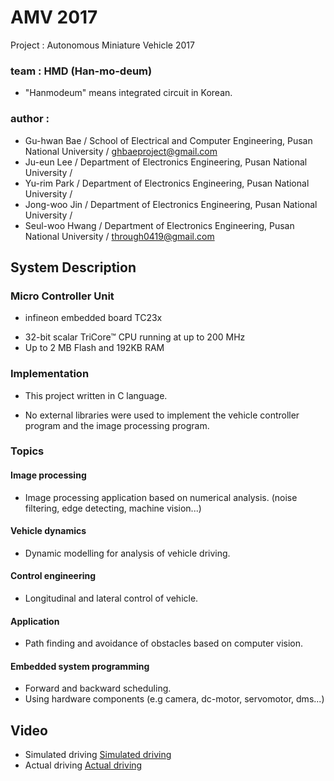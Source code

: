 # AMV 2017

Project : Autonomous Miniature Vehicle 2017

### team : HMD (Han-mo-deum)
- "Hanmodeum" means integrated circuit in Korean.

### author : 
- Gu-hwan Bae / School of Electrical and Computer Engineering, Pusan National University / ghbaeproject@gmail.com
- Ju-eun Lee / Department of Electronics Engineering, Pusan National University / 
- Yu-rim Park / Department of Electronics Engineering, Pusan National University /
- Jong-woo Jin / Department of Electronics Engineering, Pusan National University /
- Seul-woo Hwang /  Department of Electronics Engineering, Pusan National University / through0419@gmail.com


## System Description

### Micro Controller Unit
* infineon embedded board TC23x
- 32-bit scalar TriCore™ CPU running at up to 200 MHz
- Up to 2 MB Flash and 192KB RAM

### Implementation
* This project written in C language.
- No external libraries were used to implement the vehicle controller program and the image processing program.

### Topics
#### Image processing
- Image processing application based on numerical analysis. (noise filtering, edge detecting, machine vision...)
#### Vehicle dynamics
- Dynamic modelling for analysis of vehicle driving.
#### Control engineering
- Longitudinal and lateral control of vehicle.
#### Application
- Path finding and avoidance of obstacles based on computer vision.
#### Embedded system programming
- Forward and backward scheduling.
- Using hardware components (e.g camera, dc-motor, servomotor, dms...)

## Video
* Simulated driving
[Simulated driving](https://www.youtube.com/watch?v=YROYeMcettg)
* Actual driving
[Actual driving](https://www.youtube.com/watch?v=oGVoWftAiQo)

